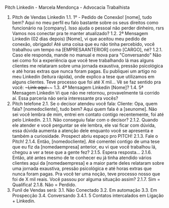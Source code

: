 Pitch Linkedin - Marcela Mendonça - Advocacia Trabalhista
1. Pitch de Vendas Linkedin
1.1. 1º - Pedido de Conexão! [nome], tudo bem? Aqui no meu perfil eu falo bastante sobre os seus
direitos como funcionário na [company]. Isso ajuda o pessoal não perder dinheiro, rsrs Vamos nos
conectar pra te manter atualizado?
1.2. 2ª Mensagem Linkedin (02 dias depois) [Nome], vi que aceitou meu pedido de conexão,
obrigado! Até uma coisa que eu não tinha percebido, você trabalhou um tempo na
[EMPRESAANTERIOR] como [CARGO], né?
1.2.1. Caso ele responda, mande no manual e mova para "Conversando" Não sei como foi a
experiência que você teve trabalhando lá mas alguns clientes me relataram sobre uma jornada
exaustiva, pressão psicológica e até horas extras que nunca foram pagas. Eu publiquei um artigo
no meu Linkedin (leitura rápida), onde explico a tese que utilizamos em alguns clientes. Teve
processo que foi até X mil... Vê se faz sentido pra você: ~~~~~~~Link aqui~~~~~~~~
1.3. 4ª Mensagem Linkedin [Nome]?
1.4. 5ª Mensagem Linkedin Vi que não me retornou, provavelmente tá corrido aí. Essa parceria não
seria interessante pra vocês?
2. Pitch telefone
2.1. Se o decisor atendeu você fala: Cliente: Opa, quem fala? [nomedocliente], tudo bem? Aqui quem
fala é a [seunome]. Não sei você lembra de mim, entrei em contato contigo recentemente, foi até pelo
Linkedin.
2.1.1. Não conseguiu falar com o decisor?
2.1.2. Quando ele atender e você perguntar se ele lembra, ele vai ficar com dúvida, essa dúvida
aumenta a atenção dele enquanto você se apresenta e também a curiosidade. Prospect abriu
espaço pro PITCH!
2.1.3. Fale o Pitch!
2.1.4. Então, [nomedocliente]. Até comentei contigo de uma tese que eu fiz da [nomedaempresa]
anterior, eu vi que você trabalhou lá, chegou a ver a tese que a gente fez?
2.1.5. Espera resposta...
2.1.6. Então, até antes mesmo de te conhecer eu já tinha atendido vários clientes aqui da
[nomedaempresa] e a maior parte deles relataram sobre uma jornada exaustiva, pressão
psicológica e até horas extras que nunca foram pagas. Pra você ter uma noção, teve processo
nosso que foi de X mil reais. Você passou por alguma situação assim?
2.1.7. Sim = Qualifica!
2.1.8. Não = Perdido.
3. Funil de Vendas será:
3.1. Não Conectado
3.2. Em automação
3.3. Em Prospecção
3.4. Conversando
3.4.1. 5 Contatos intercalados em Ligação + Linkedin.